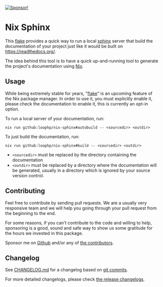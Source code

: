 [![Sponsor!][sponsor github]][sponsor github link]

# Nix Sphinx

This [flake][nix flake] provides a quick way to run a local
[sphinx][sphinx homepage] server that build the documentation of your project
just like it would be built on https://readthedocs.org/.

The idea behind this tool is to have a quick up-and-running tool to generate the
project's documentation using [Nix][nix homepage].

## Usage

While being extremely stable for years, "[flake][nix flake]" is an upcoming
feature of the Nix package manager. In order to use it, you must explicitly
enable it, please check the documentation to enable it, this is currently an
opt-in option.

To run a local server of your documentation, run:

```shell
nix run github:loophp/nix-sphinx#autobuild -- <sourcedir> <outdir>
```

To just build the documentation, run:

```shell
nix run github:loophp/nix-sphinx#build -- <sourcedir> <outdir>
```

* `<sourcedir>` must be replaced by the directory containing the documentation
* `<outdir>` must be replaced by a directory where the documentation will be
  generated, usually in a directory which is ignored by your source version
  control.

## Contributing

Feel free to contribute by sending pull requests. We are a
usually very responsive team and we will help you going
through your pull request from the beginning to the end.

For some reasons, if you can't contribute to the code and
willing to help, sponsoring is a good, sound and safe way
to show us some gratitude for the hours we invested in this
package.

Sponsor me on [Github][sponsor github link] and/or any of
[the contributors][github contributors].

## Changelog

See [CHANGELOG.md][changelog file] for a changelog based on [git commits][github commit history].

For more detailed changelogs, please check [the release changelogs][github release changelogs].

[nix flake]: https://nixos.wiki/wiki/Flakes
[sponsor github]: https://img.shields.io/badge/Sponsor-Github-brightgreen.svg?style=flat-square
[sponsor github link]: https://github.com/sponsors/drupol
[nix homepage]: https://nixos.org/
[sphinx homepage]: https://www.sphinx-doc.org/
[changelog file]: https://github.com/loophp/nix-sphinx/blob/main/CHANGELOG.md
[github commit history]: https://github.com/loophp/nix-sphinx/commits/main
[github release changelogs]: https://github.com/loophp/nix-sphinx/releases
[github contributors]: https://github.com/loophp/nix-sphinx/graphs/contributors
